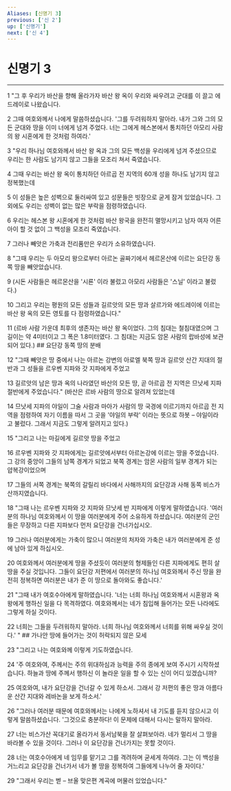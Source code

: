 ```yaml
---
Aliases: [신명기 3]
previous: ['신 2']
up: ['신명기']
next: ['신 4']
---
```

# 신명기 3

***


1 "그 후 우리가 바산을 향해 올라가자 바산 왕 옥이 우리와 싸우려고 군대를 이 끌고 에드레이로 나왔습니다. 

2 그때 여호와께서 나에게 말씀하셨습니다. '그를 두려워하지 말아라. 내가 그와 그의 모든 군대와 땅을 이미 너에게 넘겨 주었다. 너는 그에게 헤스본에서 통치하던 아모리 사람의 왕 시혼에게 한 것처럼 하여라.' 

3 "우리 하나님 여호와께서 바산 왕 옥과 그의 모든 백성을 우리에게 넘겨 주셨으므로 우리는 한 사람도 남기지 않고 그들을 모조리 쳐서 죽였습니다. 

4 그때 우리는 바산 왕 옥이 통치하던 아르곱 전 지역의 60개 성을 하나도 남기지 않고 정복했는데 

5 이 성들은 높은 성벽으로 둘러싸여 있고 성문들은 빗장으로 굳게 잠겨 있었습니다. 그 외에도 우리는 성벽이 없는 많은 부락을 점령하였습니다. 

6 우리는 헤스본 왕 시혼에게 한 것처럼 바산 왕국을 완전히 멸망시키고 남자 여자 어른 아이 할 것 없이 그 백성을 모조리 죽였습니다. 

7 그러나 빼앗은 가축과 전리품만은 우리가 소유하였습니다. 

8 "그때 우리는 두 아모리 왕으로부터 아르논 골짜기에서 헤르몬산에 이르는 요단강 동쪽 땅을 빼앗았습니다. 

9 (시돈 사람들은 헤르몬산을 '시룐' 이라 불렀고 아모리 사람들은 '스닐' 이라고 불렀다.) 

10 그리고 우리는 평원의 모든 성들과 길르앗의 모든 땅과 살르가와 에드레이에 이르는 바산 왕 옥의 모든 영토를 다 점령하였습니다." 

11 (르바 사람 가운데 최후의 생존자는 바산 왕 옥이었다. 그의 침대는 철침대였으며 그 길이는 약 4미터이고 그 폭은 1.8미터였다. 그 침대는 지금도 암몬 사람의 랍바성에 보관되어 있다.) ## 요단강 동쪽 땅의 분배 

12 "그때 빼앗은 땅 중에서 나는 아르논 강변의 아로엘 북쪽 땅과 길르앗 산간 지대의 절반과 그 성들을 르우벤 지파와 갓 지파에게 주었고 

13 길르앗의 남은 땅과 옥의 나라였던 바산의 모든 땅, 곧 아르곱 전 지역은 므낫세 지파 절반에게 주었습니다." (바산은 르바 사람의 땅으로 알려져 있었는데 

14 므낫세 지파의 야일이 그술 사람과 마아가 사람의 땅 국경에 이르기까지 아르곱 전 지역을 점령하여 자기 이름을 따서 그 곳을 '야일의 부락' 이라는 뜻으로 하봇 – 야일이라고 불렀다. 그래서 지금도 그렇게 알려지고 있다.) 

15 "그리고 나는 마길에게 길르앗 땅을 주었고 

16 르우벤 지파와 갓 지파에게는 길르앗에서부터 아르논강에 이르는 땅을 주었습니다. 그 강의 중앙이 그들의 남쪽 경계가 되었고 북쪽 경계는 암몬 사람의 일부 경계가 되는 얍복강이었으며 

17 그들의 서쪽 경계는 북쪽의 갈릴리 바다에서 사해까지의 요단강과 사해 동쪽 비스가산까지였습니다. 

18 "그때 나는 르우벤 지파와 갓 지파와 므낫세 반 지파에게 이렇게 말하였습니다. '여러분의 하나님 여호와께서 이 땅을 여러분에게 주어 소유하게 하셨습니다. 여러분의 군인들은 무장하고 다른 지파보다 먼저 요단강을 건너가십시오. 

19 그러나 여러분에게는 가축이 많으니 여러분의 처자와 가축은 내가 여러분에게 준 성에 남아 있게 하십시오. 

20 여호와께서 여러분에게 땅을 주셨듯이 여러분의 형제들인 다른 지파에게도 편히 살 땅을 주실 것입니다. 그들이 요단강 저편에서 여러분의 하나님 여호와께서 주신 땅을 완전히 정복하면 여러분은 내가 준 이 땅으로 돌아와도 좋습니다.' 

21 "그때 내가 여호수아에게 말하였습니다. '너는 너희 하나님 여호와께서 시혼왕과 옥왕에게 행하신 일을 다 목격하였다. 여호와께서는 네가 침입해 들어가는 모든 나라에도 그렇게 하실 것이다. 

22 너희는 그들을 두려워하지 말아라. 너희 하나님 여호와께서 너희를 위해 싸우실 것이다.' " ## 가나안 땅에 들어가는 것이 허락되지 않은 모세 

23 "그리고 나는 여호와께 이렇게 기도하였습니다. 

24 '주 여호와여, 주께서는 주의 위대하심과 능력을 주의 종에게 보여 주시기 시작하셨습니다. 하늘과 땅에 주께서 행하신 이 놀라운 일을 할 수 있는 신이 어디 있겠습니까? 

25 여호와여, 내가 요단강을 건너갈 수 있게 하소서. 그래서 강 저편의 좋은 땅과 아름다운 산간 지대와 레바논을 보게 하소서.' 

26 "그러나 여러분 때문에 여호와께서는 나에게 노하셔서 내 기도를 듣지 않으시고 이렇게 말씀하셨습니다. '그것으로 충분하다! 이 문제에 대해서 다시는 말하지 말아라. 

27 너는 비스가산 꼭대기로 올라가서 동서남북을 잘 살펴보아라. 네가 멀리서 그 땅을 바라볼 수 있을 것이다. 그러나 이 요단강을 건너가지는 못할 것이다. 

28 너는 여호수아에게 네 임무를 맡기고 그를 격려하며 굳세게 하여라. 그는 이 백성을 거느리고 요단강을 건너가서 네가 볼 땅을 정복하여 그들에게 나누어 줄 자이다.' 

29 "그래서 우리는 벧 – 브올 맞은편 계곡에 머물러 있었습니다."
